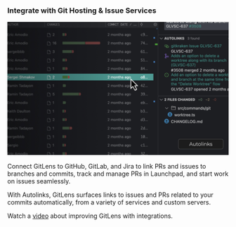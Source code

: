 ### Integrate with Git Hosting & Issue Services

<a href="https://help.gitkraken.com/gitlens/gitlens-start-here/#integrations" title="Watch the Integrations tutorial video">
  <img src="./thumbnails/autolinks.jpg" alt="Image"/>
</a>

Connect GitLens to GitHub, GitLab, and Jira to link PRs and issues to branches and commits, track and manage PRs in Launchpad, and start work on issues seamlessly.

With Autolinks, GitLens surfaces links to issues and PRs related to your commits automatically, from a variety of services and custom servers.

Watch a [video](https://help.gitkraken.com/gitlens/gitlens-start-here/#integrations) about improving GitLens with integrations.
